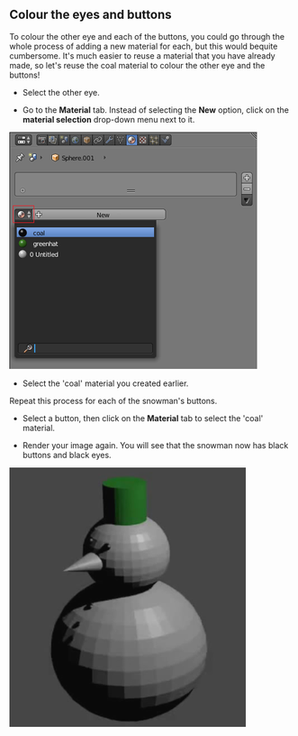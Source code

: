 ## Colour the eyes and buttons

To colour the other eye and each of the buttons, you could go through the whole process of adding a new material for each, but this would bequite cumbersome. It's much easier to reuse a material that you have already made, so let's reuse the coal material to colour the other eye and the buttons!

+ Select the other eye.

+ Go to the **Material** tab. Instead of selecting the **New** option, click on the **material selection** drop-down menu next to it.

![Reselect the material](images/blender-sphere-material-reselect.png)

+ Select the 'coal' material you created earlier.

Repeat this process for each of the snowman's buttons.

+ Select a button, then click on the **Material** tab to select the 'coal' material.

+ Render your image again. You will see that the snowman now has black buttons and black eyes.

![Snowman with black buttons](images/blender-snowman-black-buttons.png)
